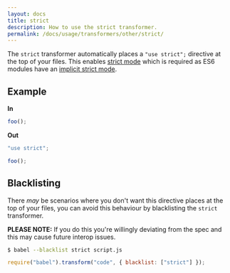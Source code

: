 ```yaml
---
layout: docs
title: strict
description: How to use the strict transformer.
permalink: /docs/usage/transformers/other/strict/
---
```


The `strict` transformer automatically places a `"use strict";` directive at the top of your
files. This enables [strict mode](https://developer.mozilla.org/en-US/docs/Web/JavaScript/Reference/Strict_mode)
which is required as ES6 modules have an [implicit strict mode](https://people.mozilla.org/~jorendorff/es6-draft.html#sec-module-semantics-static-semantics-isstrict).

## Example

**In**

```javascript
foo();
```

**Out**

```javascript
"use strict";

foo();
```

## Blacklisting

There *may* be scenarios where you don't want this directive places at the top of your files, you
can avoid this behaviour by blacklisting the `strict` transformer.

**PLEASE NOTE:** If you do this you're willingly deviating from the spec and this may cause future
interop issues.

```sh
$ babel --blacklist strict script.js
```

```javascript
require("babel").transform("code", { blacklist: ["strict"] });
```
